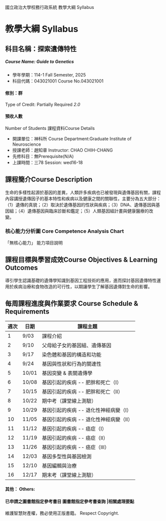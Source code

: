 國立政治大學校務行政系統 教學大綱 Syllabus
# 教學大綱 Syllabus
##  科目名稱：探索遺傳特性
#####  Course Name: Guide to Genetics
  * 學年學期：114-1 Fall Semester, 2025 
  * 科目代碼：043021001 Course No.043021001
#### 修別：群
Type of Credit: Partially Required 
_2.0_
#### 預收人數
Number of Students
課程資料Course Details
  * 開課單位：神科所 Course Department:Graduate Institute of Neuroscience 
  * 授課老師：趙知章 Instructor: CHAO CHIH-CHANG 
  * 先修科目：無Prerequisite(N/A)
  * 上課時間：三78 Session: wed16-18
##  課程簡介Course Description
生命的多樣性起源於基因的差異，人類許多疾病也已被發現與遺傳基因有關，課程內容講授遺傳因子的基本特性和疾病以及健康之間的關聯性，主要分為五大部分：（1）遺傳的真貌；（2）取決於遺傳基因的性狀與疾病；（3）DNA、遺傳基因與基因組；（4）遺傳基因與臨床診斷和鑑定；（5）人類基因組計畫與健康醫療的改變。
###  核心能力分析圖 Core Competence Analysis Chart
「無核心能力」 
能力項目說明
##  課程目標與學習成效Course Objectives & Learning Outcomes 
導引學生認識基礎的遺傳學知識到基因工程技術的應用，進而探討基因遺傳特性運用於疾病治療和食物改造的可行性，以期讓學生了解基因遺傳對生命的影響。
##  每周課程進度與作業要求 Course Schedule & Requirements
週次 |  日期 |  課程主題  
---|---|---  
1 |  9/03 |  課程介紹  
2 |  9/10 |  父母給子女的基因組、遺傳基因  
3 |  9/17 |  染色體和基因的構造和功能  
4 |  9/24 |  基因與性狀和行為的關連性  
5 |  10/01 |  基因突變 & 表關遺傳學  
6 |  10/08 |  基因引起的疾病 -- 肥胖和死亡（I）  
7 |  10/15 | 基因引起的疾病 -- 肥胖和死亡（II）  
8 |  10/22 |  期中考（課堂線上測驗）  
9 |  10/29 |  基因引起的疾病 -- 退化性神經病變（I）  
10 |  11/05 |  基因引起的疾病 -- 退化性神經病變（II）  
11 |  11/12 |  基因引起的疾病 -- 癌症（I）  
12 |  11/19 |  基因引起的疾病 -- 癌症（II）  
13 |  11/26 |  基因引起的疾病 -- 癌症（III）  
14 |  12/03 |  基因多型性與基因檢測  
15 |  12/10 |  基因編輯與治療  
16 |  12/17 |  期末考（課堂線上測驗）  
####  其他： Others:
####  已申請之圖書館指定參考書目  圖書館指定參考書查詢 |相關處理要點
維護智慧財產權，務必使用正版書籍。 Respect Copyright.